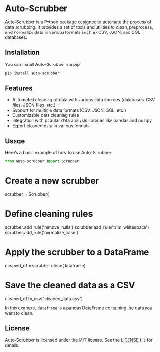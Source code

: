 # Auto-Scrubber

Auto-Scrubber is a Python package designed to automate the process of data scrubbing. It provides a set of tools and utilities to clean, preprocess, and normalize data in various formats such as CSV, JSON, and SQL databases.

## Installation

You can install Auto-Scrubber via pip:

```bash
pip install auto-scrubber
```

## Features

- Automated cleaning of data with various data sources (databases, CSV files, JSON files, etc.)
- Support for multiple data formats (CSV, JSON, SQL, etc.)
- Customizable data cleaning rules
- Integration with popular data analysis libraries like pandas and numpy
- Export cleaned data in various formats

## Usage

Here's a basic example of how to use Auto-Scrubber:

```python
from auto-scrubber import Scrubber
```

# Create a new scrubber
scrubber = Scrubber()

# Define cleaning rules
scrubber.add_rule('remove_nulls')
scrubber.add_rule('trim_whitespace')
scrubber.add_rule('normalize_case')

# Apply the scrubber to a DataFrame
cleaned_df = scrubber.clean(dataframe)

# Save the cleaned data as a CSV
cleaned_df.to_csv("cleaned_data.csv")

In this example, `dataframe` is a pandas DataFrame containing the data you want to clean.


## License

Auto-Scrubber is licensed under the MIT license. See the [LICENSE](LICENSE) file for details.


